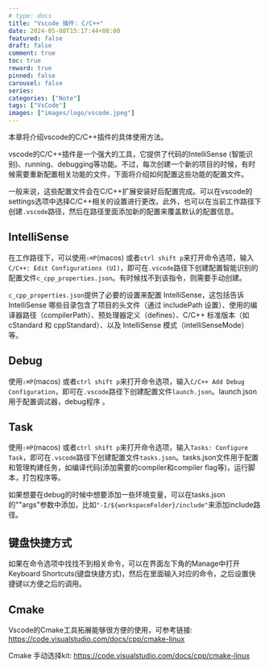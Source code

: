 ```yaml
---
# type: docs 
title: "Vscode 插件: C/C++"
date: 2024-05-08T15:17:44+08:00
featured: false
draft: false
comment: true
toc: true
reward: true
pinned: false
carousel: false
series:
categories: ["Note"]
tags: ["VsCode"]
images: ["images/logo/vscode.jpeg"]
---
```


本章将介绍vscode的C/C++插件的具体使用方法。

<!--more-->

vscode的C/C++插件是一个强大的工具，它提供了代码的IntelliSense (智能识别)、running、debugging等功能。不过，每次创建一个新的项目的时候，有时候需要重新配置相关功能的文件，下面将介绍如何配置这些功能的配置文件。



一般来说，这些配置文件会在C/C++扩展安装好后配置完成。可以在vscode的settings选项中选择C/C++相关的设置进行更改。此外，也可以在当前工作路径下创建`.vscode`路径，然后在路径里面添加新的配置来覆盖默认的配置信息。



## IntelliSense

在工作路径下，可以使用`⇧⌘P`(macos) 或者`ctrl shift p`来打开命令选项，输入`C/C++: Edit Configurations (UI)`，即可在`.vscode`路径下创建配置智能识别的配置文件`c_cpp_properties.json`。有时候找不到该指令，则需要手动创建。

`c_cpp_properties.json`提供了必要的设置来配置 IntelliSense，这包括告诉 IntelliSense 哪些目录包含了项目的头文件（通过 includePath 设置）、使用的编译器路径（compilerPath）、预处理器定义（defines）、C/C++ 标准版本（如 cStandard 和 cppStandard）、以及 IntelliSense 模式（intelliSenseMode）等。



## Debug

使用`⇧⌘P`(macos) 或者`ctrl shift p`来打开命令选项，输入`C/C++ Add Debug Configuration`，即可在`.vscode`路径下创建配置文件`launch.json`。launch.json 用于配置调试器，debug程序 。



## Task

使用`⇧⌘P`(macos) 或者`ctrl shift p`来打开命令选项，输入`Tasks: Configure Task`，即可在`.vscode`路径下创建配置文件`tasks.json`。tasks.json文件用于配置和管理构建任务，如编译代码(添加需要的compiler和compiler flag等)，运行脚本，打包程序等。

如果想要在debug的时候中想要添加一些环境变量，可以在tasks.json的""args"参数中添加，比如`"-I/${workspaceFolder}/include"`来添加include路径。



## 键盘快捷方式

如果在命令选项中找找不到相关命令，可以在界面左下角的Manage中打开Keyboard Shortcuts(键盘快捷方式)，然后在里面输入对应的命令，之后设置快捷键以方便之后的调用。



## Cmake

Vscode的Cmake工具拓展能够很方便的使用，可参考链接: https://code.visualstudio.com/docs/cpp/cmake-linux

Cmake 手动选择kit: https://code.visualstudio.com/docs/cpp/cmake-linux
